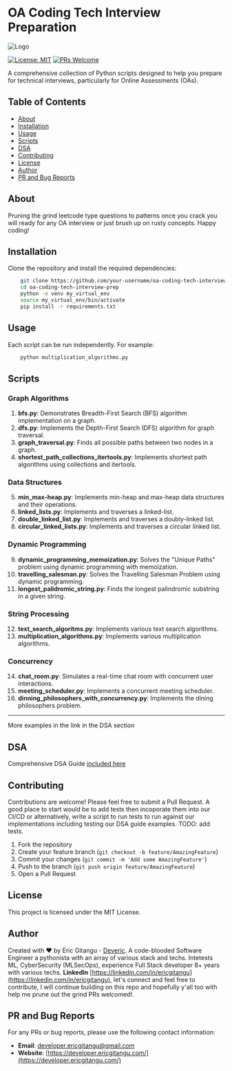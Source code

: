 # OA Coding Tech Interview Preparation

![Logo](https://lh3.googleusercontent.com/a/ACg8ocKvFjk3vfOWHRr8rE-C8cyqeCb5lvi2oQmVZvoqf9uYOv9iUydJ=s288-c-no)

[![License: MIT](https://img.shields.io/badge/License-MIT-yellow.svg)](https://opensource.org/licenses/MIT)
[![PRs Welcome](https://img.shields.io/badge/PRs-welcome-brightgreen.svg?style=flat-square)](http://makeapullrequest.com)

A comprehensive collection of Python scripts designed to help you prepare for technical interviews, particularly for Online Assessments (OAs).

## Table of Contents

- [About](#about)
- [Installation](#installation)
- [Usage](#usage)
- [Scripts](#scripts)
- [DSA](#DSA)
- [Contributing](#contributing)
- [License](#license)
- [Author](#author)
- [PR and Bug Reports](#pr-and-bug-reports)

## About

Pruning the grind leetcode type questions to patterns once you crack you will ready for any OA interview or just brush up on rusty concepts. Happy coding! 

## Installation

Clone the repository and install the required dependencies:

```bash
    git clone https://github.com/your-username/oa-coding-tech-interview-prep.git
    cd oa-coding-tech-interview-prep
    python -m venv my_virtual_env
    source my_virtual_env/bin/activate
    pip install -r requirements.txt
```

## Usage

Each script can be run independently. For example:

```bash
    python multiplication_algorithms.py
```


## Scripts

### Graph Algorithms
1. **bfs.py**: Demonstrates Breadth-First Search (BFS) algorithm implementation on a graph.
2. **dfs.py**: Implements the Depth-First Search (DFS) algorithm for graph traversal.
3. **graph_traversal.py**: Finds all possible paths between two nodes in a graph.
4. **shortest_path_collections_itertools.py**: Implements shortest path algorithms using collections and itertools.

### Data Structures
5. **min_max-heap.py**: Implements min-heap and max-heap data structures and their operations.
6. **linked_lists.py**: Implements and traverses a linked-list.
7. **double_linked_list.py**: Implements and traverses a doubly-linked list.
8. **circular_linked_lists.py**: Implements and traverses a circular linked list.

### Dynamic Programming
9. **dynamic_programming_memoization.py**: Solves the "Unique Paths" problem using dynamic programming with memoization.
10. **travelling_salesman.py**: Solves the Travelling Salesman Problem using dynamic programming.
11. **longest_palidromic_string.py**: Finds the longest palindromic substring in a given string.

### String Processing
12. **text_search_algoritms.py**: Implements various text search algorithms.
13. **multiplication_algorithms.py**: Implements various multiplication algorithms.

### Concurrency
14. **chat_room.py**: Simulates a real-time chat room with concurrent user interactions.
15. **meeting_scheduler.py**: Implements a concurrent meeting scheduler.
16. **dinning_philosophers_with_concurrency.py**: Implements the dining philosophers problem.
---
More examples in the link in the DSA section

## DSA

Comprehensive DSA Guide [included here](https://github.com/ericgitangu/OA/blob/main/dsa.md)

## Contributing

Contributions are welcome! Please feel free to submit a Pull Request. A good place to start would be to add tests then incoporate them into our CI/CD or alternatively, write a script to run tests to run against our implementations including testing our DSA guide examples. TODO: add tests.

1. Fork the repository
2. Create your feature branch (`git checkout -b feature/AmazingFeature`)
3. Commit your changes (`git commit -m 'Add some AmazingFeature'`)
4. Push to the branch (`git push origin feature/AmazingFeature`)
5. Open a Pull Request

## License

This project is licensed under the MIT License. 

## Author

Created with ❤️ by Eric Gitangu - [Deveric](https://developer.ericgitangu.com). A code-blooded Software Engineer a pythonista with an array of various stack and techs. Intetests ML, CyberSecurity (MLSecOps), experience Full Stack developer 8+ years with various techs. **LinkedIn** [https://linkedin.com/in/ericgitangu](https://linkedin.com/in/ericgitangu), let's connect and feel free to contribute, I will continue building on this repo and hopefully y'all too with help me prune out the grind PRs welcomed!.

## PR and Bug Reports

For any PRs or bug reports, please use the following contact information:

- **Email**: [developer.ericgitangu@gmail.com](mailto:developer.ericgitangu@gmail.com)
- **Website**: [https://developer.ericgitangu.com/](https://developer.ericgitangu.com/)